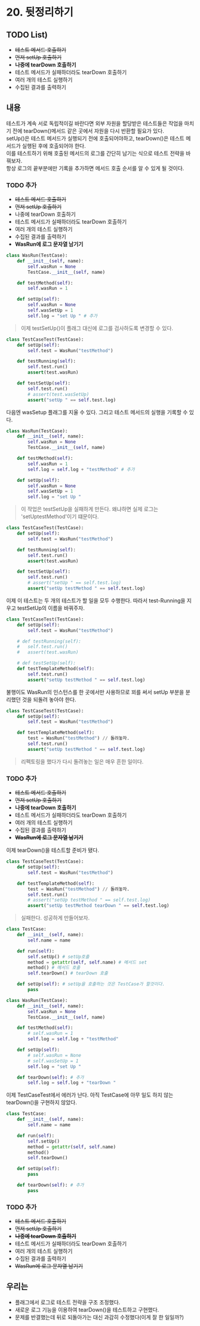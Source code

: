 # 20. 뒷정리하기

## TODO List)
 - ~~테스트 메서드 호출하기~~
 - ~~먼저 setUp 호출하기~~
 - **나중에 tearDown 호출하기**
 - 테스트 메서드가 실패하더라도 tearDown 호출하기
 - 여러 개의 테스트 실행하기
 - 수집된 결과를 출력하기

## 내용
테스트가 계속 서로 독립적이길 바란다면 외부 자원을 할당받은 테스트들은 작업을 마치기 전에 tearDown()메서드 같은 곳에서 자원을 다시 반환할 필요가 있다.  
setUp()은 테스트 메서드가 실행되기 전에 호출되어야하고, tearDown()은 테스트 메서드가 실행된 후에 호출되어야 한다.  
이를 테스트하기 위해 호출된 메서드의 로그를 간단히 남기는 식으로 테스트 전략을 바꿔보자.  
항상 로그의 끝부분에만 기록을 추가하면 메서드 호출 순서를 알 수 있게 될 것이다.

### TODO 추가
 - ~~테스트 메서드 호출하기~~
 - ~~먼저 setUp 호출하기~~
 - 나중에 tearDown 호출하기
 - 테스트 메서드가 실패하더라도 tearDown 호출하기
 - 여러 개의 테스트 실행하기
 - 수집된 결과를 출력하기
 - **WasRun에 로그 문자열 남기기**

```Python
class WasRun(TestCase): 
	def __init__(self, name):
		self.wasRun = None
		TestCase.__init__(self, name)

	def testMethod(self):
		self.wasRun = 1

	def setUp(self):
		self.wasRun = None
		self.wasSetUp = 1 
		self.log = "set Up " # 추가
```
> 이제 testSetUp()이 플래그 대신에 로그를 검사하도록 변경할 수 있다. 

```Python
class TestCaseTest(TestCase):
	def setUp(self):
		self.test = WasRun("testMethod")

	def testRunning(self):
		self.test.run()
		assert(test.wasRun)

	def testSetUp(self):
		self.test.run()
		# assert(test.wasSetUp)
		assert("setUp " == self.test.log)
```

다음엔 wasSetup 플래그를 지울 수 있다. 그리고 테스트 메서드의 실행을 기록할 수 있다. 

```Python
class WasRun(TestCase): 
	def __init__(self, name):
		self.wasRun = None
		TestCase.__init__(self, name)

	def testMethod(self):
		self.wasRun = 1
		self.log = self.log + "testMethod" # 추가

	def setUp(self):
		self.wasRun = None
		self.wasSetUp = 1 
		self.log = "set Up "
```
> 이 작업은 testSetUp을 실패하게 만든다. 왜냐하면 실제 로그는 'setUptestMethod'이기 떄문이다. 

```Python
class TestCaseTest(TestCase):
	def setUp(self):
		self.test = WasRun("testMethod")

	def testRunning(self):
		self.test.run()
		assert(test.wasRun)

	def testSetUp(self):
		self.test.run()
		# assert("setUp " == self.test.log)
		assert("setUp testMethod " == self.test.log)
```

이제 이 테스트는 두 개의 테스트가 할 일을 모두 수행한다. 따라서 test-Running을 지우고 testSetUp의 이름을 바꿔주자.

```Python
class TestCaseTest(TestCase):
	def setUp(self):
		self.test = WasRun("testMethod")

	# def testRunning(self):
	# 	self.test.run()
	# 	assert(test.wasRun)

	# def testSetUp(self):
	def testTemplateMethod(self):
		self.test.run()
		assert("setUp testMethod " == self.test.log)
```
  
불행이도 WasRun의 인스턴스를 한 곳에서만 사용하므로 꾀를 써서 setUp 부분을 분리했던 것을 되돌려 놓아야 한다.
```Python
class TestCaseTest(TestCase):
	def setUp(self):
		self.test = WasRun("testMethod")

	def testTemplateMethod(self):
		test = WasRun("testMethod") // 돌려놓자.
		self.test.run()
		assert("setUp testMethod " == self.test.log)
```
> 리펙토링을 했다가 다시 돌려놓는 일은 매우 흔한 일이다. 

### TODO 추가
 - ~~테스트 메서드 호출하기~~
 - ~~먼저 setUp 호출하기~~
 - **나중에 tearDown 호출하기**
 - 테스트 메서드가 실패하더라도 tearDown 호출하기
 - 여러 개의 테스트 실행하기
 - 수집된 결과를 출력하기
 - **~~WasRun에 로그 문자열 남기기~~**

이제 tearDown()을 테스트할 준비가 됐다.
```Python
class TestCaseTest(TestCase):
	def setUp(self):
		self.test = WasRun("testMethod")

	def testTemplateMethod(self):
		test = WasRun("testMethod") // 돌려놓자.
		self.test.run()
		# assert("setUp testMethod " == self.test.log)
		assert("setUp testMethod tearDown " == self.test.log)
```
> 실패한다. 성공하게 만들어보자.

```Python
class TestCase:
	def __init__(self, name):
		self.name = name

	def run(self):
		self.setUp() # setUp호출
		method = getattr(self, self.name) # 메서드 set
		method() # 메서드 호출
		self.tearDown() # tearDown 호출

	def setUp(self): # setUp을 호출하는 것은 TestCase가 할것이다. 
		pass
```

```Python
class WasRun(TestCase): 
	def __init__(self, name):
		self.wasRun = None
		TestCase.__init__(self, name)

	def testMethod(self):
		# self.wasRun = 1
		self.log = self.log + "testMethod"

	def setUp(self):
		# self.wasRun = None
		# self.wasSetUp = 1 
		self.log = "set Up "

	def tearDown(self): # 추가
		self.log = self.log + "tearDown "
```

이제 TestCaseTest에서 에러가 난다. 아직 TestCase에 아무 일도 하지 않는 tearDown()을 구현하지 않았다.

```Python
class TestCase:
	def __init__(self, name):
		self.name = name

	def run(self):
		self.setUp()
		method = getattr(self, self.name)
		method()
		self.tearDown() 

	def setUp(self): 
		pass

	def tearDown(self): # 추가
		pass
```

### TODO 추가
 - ~~테스트 메서드 호출하기~~
 - ~~먼저 setUp 호출하기~~
 - **~~나중에 tearDown 호출하기~~**
 - 테스트 메서드가 실패하더라도 tearDown 호출하기
 - 여러 개의 테스트 실행하기
 - 수집된 결과를 출력하기
 - ~~WasRun에 로그 문자열 남기기~~


## 우리는
 - 플래그에서 로그로 테스트 전략을 구조 조정했다.
 - 새로운 로그 기능을 이용하여 tearDown()을 테스트하고 구현했다.
 - 문제를 반결했는데 뒤로 되돌아가는 대신 과감히 수정했다(이게 잘 한 일일까?)





















